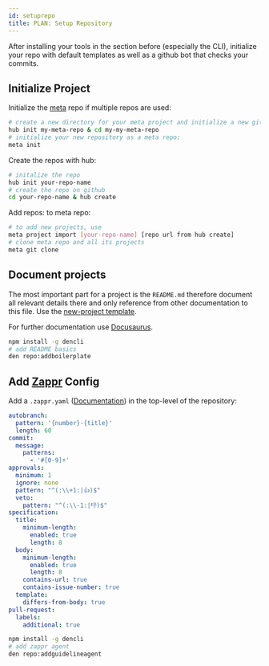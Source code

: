 ```yaml
---
id: setuprepo
title: PLAN: Setup Repository
---
```


After installing your tools in the section before (especially the CLI), initialize your repo with default templates as well as a github bot that checks your commits.

## Initialize Project

Initialize the [meta](https://github.com/mateodelnorte/meta) repo if multiple repos are used: 

```bash
# create a new directory for your meta project and initialize a new git repository in your new dir:
hub init my-meta-repo & cd my-my-meta-repo
# initialize your new repository as a meta repo:
meta init
```

Create the repos with hub: 

```sh
# initalize the repo
hub init your-repo-name
# create the repo on github
cd your-repo-name & hub create
```

Add repos: to meta repo:

```bash
# to add new projects, use
meta project import [your-repo-name] [repo url from hub create]
# clone meta repo and all its projects
meta git clone
```


## Document projects

The most important part for a project is the `README.md` therefore document all relevant details there and only reference from other documentation to this file. Use the [new-project template](https://github.com/d10l/templates/tree/master/git-repo/create).

For further documentation use [Docusaurus](https://docusaurus.io/docs/en/installation).

```sh
npm install -g dencli
# add README basics
den repo:addboilerplate
```

## Add [Zappr](https://zappr.opensource.zalan.do) Config

Add a `.zappr.yaml` ([Documentation](https://zappr.readthedocs.io/en/latest/setup/#zappr-features-and-their-configuration-options)) in the top-level of the repository:

```yaml
autobranch:
  pattern: '{number}-{title}'
  length: 60
commit:
  message:
    patterns:
      - '#[0-9]+'
approvals:
  minimum: 1
  ignore: none
  pattern: "^(:\\+1:|👍)$"
  veto:
    pattern: "^(:\\-1:|👎)$"
specification:
  title:
    minimum-length:
      enabled: true
      length: 8
  body:
    minimum-length:
      enabled: true
      length: 8
    contains-url: true
    contains-issue-number: true
  template:
    differs-from-body: true
pull-request:
  labels:
    additional: true
```

```sh
npm install -g dencli
# add zappr agent
den repo:addguidelineagent
```